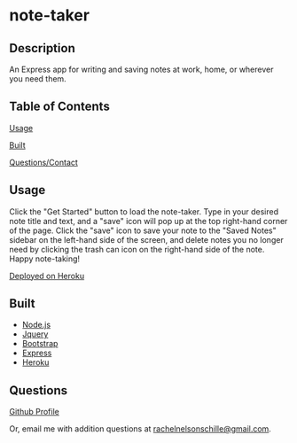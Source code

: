 # note-taker

## Description

An Express app for writing and saving notes at work, home, or wherever you need them.

## Table of Contents

[Usage](##Usage)

[Built](##Built)

[Questions/Contact](##Questions)

## Usage

Click the "Get Started" button to load the note-taker. Type in your desired note title and text, and a "save" icon will pop up at the top right-hand corner of the page. Click the "save" icon to save your note to the "Saved Notes" sidebar on the left-hand side of the screen, and delete notes you no longer need by clicking the trash can icon on the right-hand side of the note. Happy note-taking!

[Deployed on Heroku](https://mighty-sea-46432.herokuapp.com/)

## Built
* [Node.js](https://nodejs.org/en/)
* [Jquery](https://jquery.com/)
* [Bootstrap](https://getbootstrap.com/docs/4.5/getting-started/introduction/) 
* [Express](https://www.npmjs.com/package/express) 
* [Heroku](https://dashboard.heroku.com/)

## Questions

[Github Profile](https://github.com/RachelNS)

Or, email me with addition questions at rachelnelsonschille@gmail.com.
